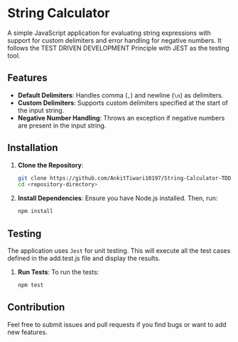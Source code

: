 # String Calculator

A simple JavaScript application for evaluating string expressions with support for custom delimiters and error handling for negative numbers. It follows the TEST DRIVEN DEVELOPMENT Principle with JEST as the testing tool.

## Features

- **Default Delimiters**: Handles comma (`,`) and newline (`\n`) as delimiters.
- **Custom Delimiters**: Supports custom delimiters specified at the start of the input string.
- **Negative Number Handling**: Throws an exception if negative numbers are present in the input string.

## Installation

1. **Clone the Repository**: 
   ```bash
   git clone https://github.com/AnkitTiwari10197/String-Calculator-TDD.git
   cd <repository-directory>

1. **Install Dependencies**: 
    Ensure you have Node.js installed. Then, run:
   ```bash
   npm install


## Testing

The application uses `Jest` for unit testing. This will execute all the test cases defined in the add.test.js file and display the results.

1. **Run Tests**: 
    To run the tests:
    ```bash
    npm test

## Contribution

Feel free to submit issues and pull requests if you find bugs or want to add new features.